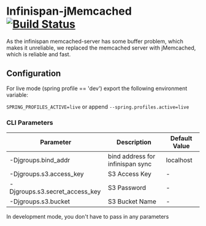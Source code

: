 # Infinispan-jMemcached [![Build Status](https://travis-ci.org/zalora/infinispan-jmemcached.svg?branch=master)](https://travis-ci.org/zalora/infinispan-jmemcached)

As the infinispan memcached-server has some buffer problem, which makes it unreliable, we replaced the memcached server
with jMemcached, which is reliable and fast.

## Configuration

For live mode (spring profile == 'dev') export the following environment variable:

`SPRING_PROFILES_ACTIVE=live` or append `--spring.profiles.active=live`

### CLI Parameters

| Parameter                      | Description                      | Default Value |
|--------------------------------|----------------------------------|---------------|
| -Djgroups.bind_addr            | bind address for infinispan sync | localhost     |
| -Djgroups.s3.access_key        | S3 Access Key                    | -             |
| -Djgroups.s3.secret_access_key | S3 Password                      | -             |
| -Djgroups.s3.bucket            | S3 Bucket Name                   | -             |

In development mode, you don't have to pass in any parameters
